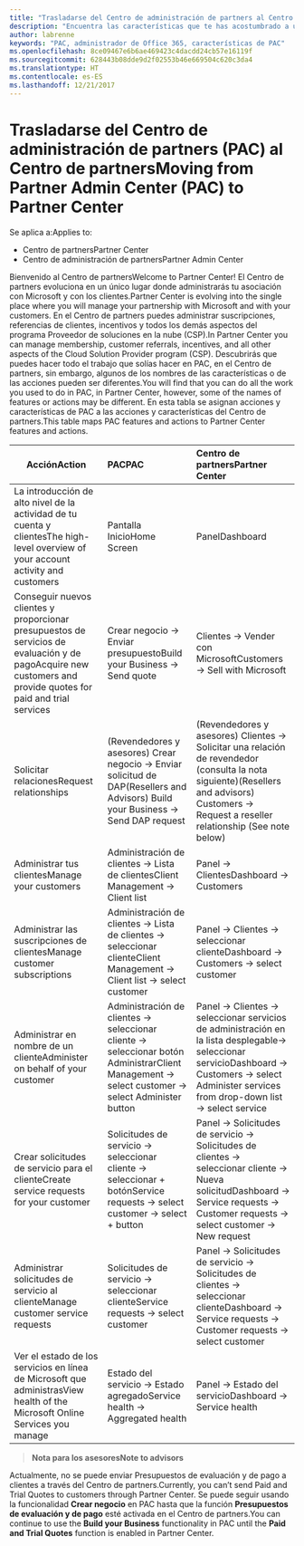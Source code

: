 ```yaml
---
title: "Trasladarse del Centro de administración de partners al Centro de partners"
description: "Encuentra las características que te has acostumbrado a usar en el Centro de administración de partners en el Centro de partners"
author: labrenne
keywords: "PAC, administrador de Office 365, características de PAC"
ms.openlocfilehash: 8ce09467e6b6ae469423c4dacdd24cb57e16119f
ms.sourcegitcommit: 628443b08dde9d2f02553b46e669504c620c3da4
ms.translationtype: HT
ms.contentlocale: es-ES
ms.lasthandoff: 12/21/2017
---
```

# <a name="moving-from-partner-admin-center-pac-to-partner-center"></a><span data-ttu-id="fa9ea-104">Trasladarse del Centro de administración de partners (PAC) al Centro de partners</span><span class="sxs-lookup"><span data-stu-id="fa9ea-104">Moving from Partner Admin Center (PAC) to Partner Center</span></span>

<span data-ttu-id="fa9ea-105">Se aplica a:</span><span class="sxs-lookup"><span data-stu-id="fa9ea-105">Applies to:</span></span>
- <span data-ttu-id="fa9ea-106">Centro de partners</span><span class="sxs-lookup"><span data-stu-id="fa9ea-106">Partner Center</span></span>
- <span data-ttu-id="fa9ea-107">Centro de administración de partners</span><span class="sxs-lookup"><span data-stu-id="fa9ea-107">Partner Admin Center</span></span>

<span data-ttu-id="fa9ea-108">Bienvenido al Centro de partners</span><span class="sxs-lookup"><span data-stu-id="fa9ea-108">Welcome to Partner Center!</span></span> <span data-ttu-id="fa9ea-109">El Centro de partners evoluciona en un único lugar donde administrarás tu asociación con Microsoft y con los clientes.</span><span class="sxs-lookup"><span data-stu-id="fa9ea-109">Partner Center is evolving into the single place where you will manage your partnership with Microsoft and with your customers.</span></span> <span data-ttu-id="fa9ea-110">En el Centro de partners puedes administrar suscripciones, referencias de clientes, incentivos y todos los demás aspectos del programa Proveedor de soluciones en la nube (CSP).</span><span class="sxs-lookup"><span data-stu-id="fa9ea-110">In Partner Center you can manage membership, customer referrals, incentives, and all other aspects of the Cloud Solution Provider program (CSP).</span></span> <span data-ttu-id="fa9ea-111">Descubrirás que puedes hacer todo el trabajo que solías hacer en PAC, en el Centro de partners, sin embargo, algunos de los nombres de las características o de las acciones pueden ser diferentes.</span><span class="sxs-lookup"><span data-stu-id="fa9ea-111">You will find that you can do all the work you used to do in PAC, in Partner Center, however, some of the names of features or actions may be different.</span></span> <span data-ttu-id="fa9ea-112">En esta tabla se asignan acciones y características de PAC a las acciones y características del Centro de partners.</span><span class="sxs-lookup"><span data-stu-id="fa9ea-112">This table maps PAC features and actions to Partner Center features and actions.</span></span>


|**<span data-ttu-id="fa9ea-113">Acción</span><span class="sxs-lookup"><span data-stu-id="fa9ea-113">Action</span></span>**   |**<span data-ttu-id="fa9ea-114">PAC</span><span class="sxs-lookup"><span data-stu-id="fa9ea-114">PAC</span></span>**   |**<span data-ttu-id="fa9ea-115">Centro de partners</span><span class="sxs-lookup"><span data-stu-id="fa9ea-115">Partner Center</span></span>**   |
|--------------|:--------------|:---------------|
|<span data-ttu-id="fa9ea-116">La introducción de alto nivel de la actividad de tu cuenta y clientes</span><span class="sxs-lookup"><span data-stu-id="fa9ea-116">The high-level overview of your account activity and customers</span></span>|<span data-ttu-id="fa9ea-117">Pantalla Inicio</span><span class="sxs-lookup"><span data-stu-id="fa9ea-117">Home Screen</span></span>|<span data-ttu-id="fa9ea-118">Panel</span><span class="sxs-lookup"><span data-stu-id="fa9ea-118">Dashboard</span></span>|
|<span data-ttu-id="fa9ea-119">Conseguir nuevos clientes y proporcionar presupuestos de servicios de evaluación y de pago</span><span class="sxs-lookup"><span data-stu-id="fa9ea-119">Acquire new customers and provide quotes for paid and trial services</span></span>|<span data-ttu-id="fa9ea-120">Crear negocio -> Enviar presupuesto</span><span class="sxs-lookup"><span data-stu-id="fa9ea-120">Build your Business -> Send quote</span></span>|<span data-ttu-id="fa9ea-121">Clientes -> Vender con Microsoft</span><span class="sxs-lookup"><span data-stu-id="fa9ea-121">Customers -> Sell with Microsoft</span></span>|
|<span data-ttu-id="fa9ea-122">Solicitar relaciones</span><span class="sxs-lookup"><span data-stu-id="fa9ea-122">Request relationships</span></span>|<span data-ttu-id="fa9ea-123">(Revendedores y asesores) Crear negocio -> Enviar solicitud de DAP</span><span class="sxs-lookup"><span data-stu-id="fa9ea-123">(Resellers and Advisors) Build your Business -> Send DAP request</span></span>|<span data-ttu-id="fa9ea-124">(Revendedores y asesores) Clientes -> Solicitar una relación de revendedor (consulta la nota siguiente)</span><span class="sxs-lookup"><span data-stu-id="fa9ea-124">(Resellers and advisors) Customers -> Request a reseller relationship (See note below)</span></span>|
|<span data-ttu-id="fa9ea-125">Administrar tus clientes</span><span class="sxs-lookup"><span data-stu-id="fa9ea-125">Manage your customers</span></span>|<span data-ttu-id="fa9ea-126">Administración de clientes -> Lista de clientes</span><span class="sxs-lookup"><span data-stu-id="fa9ea-126">Client Management -> Client list</span></span>|<span data-ttu-id="fa9ea-127">Panel -> Clientes</span><span class="sxs-lookup"><span data-stu-id="fa9ea-127">Dashboard -> Customers</span></span>|
|<span data-ttu-id="fa9ea-128">Administrar las suscripciones de clientes</span><span class="sxs-lookup"><span data-stu-id="fa9ea-128">Manage customer subscriptions</span></span>|<span data-ttu-id="fa9ea-129">Administración de clientes -> Lista de clientes -> seleccionar cliente</span><span class="sxs-lookup"><span data-stu-id="fa9ea-129">Client Management -> Client list -> select customer</span></span>|<span data-ttu-id="fa9ea-130">Panel -> Clientes -> seleccionar cliente</span><span class="sxs-lookup"><span data-stu-id="fa9ea-130">Dashboard -> Customers -> select customer</span></span>|
|<span data-ttu-id="fa9ea-131">Administrar en nombre de un cliente</span><span class="sxs-lookup"><span data-stu-id="fa9ea-131">Administer on behalf of your customer</span></span>|<span data-ttu-id="fa9ea-132">Administración de clientes -> seleccionar cliente -> seleccionar botón Administrar</span><span class="sxs-lookup"><span data-stu-id="fa9ea-132">Client Management -> select customer -> select Administer button</span></span>|<span data-ttu-id="fa9ea-133">Panel -> Clientes -> seleccionar servicios de administración en la lista desplegable-> seleccionar servicio</span><span class="sxs-lookup"><span data-stu-id="fa9ea-133">Dashboard -> Customers -> select Administer services from drop-down list -> select service</span></span>|
|<span data-ttu-id="fa9ea-134">Crear solicitudes de servicio para el cliente</span><span class="sxs-lookup"><span data-stu-id="fa9ea-134">Create service requests for your customer</span></span>|<span data-ttu-id="fa9ea-135">Solicitudes de servicio -> seleccionar cliente -> seleccionar + botón</span><span class="sxs-lookup"><span data-stu-id="fa9ea-135">Service requests -> select customer -> select + button</span></span> | <span data-ttu-id="fa9ea-136">Panel -> Solicitudes de servicio -> Solicitudes de clientes -> seleccionar cliente -> Nueva solicitud</span><span class="sxs-lookup"><span data-stu-id="fa9ea-136">Dashboard -> Service requests -> Customer requests -> select customer -> New request</span></span>|
|<span data-ttu-id="fa9ea-137">Administrar solicitudes de servicio al cliente</span><span class="sxs-lookup"><span data-stu-id="fa9ea-137">Manage customer service requests</span></span>| <span data-ttu-id="fa9ea-138">Solicitudes de servicio -> seleccionar cliente</span><span class="sxs-lookup"><span data-stu-id="fa9ea-138">Service requests -> select customer</span></span>|<span data-ttu-id="fa9ea-139">Panel -> Solicitudes de servicio -> Solicitudes de clientes -> seleccionar cliente</span><span class="sxs-lookup"><span data-stu-id="fa9ea-139">Dashboard -> Service requests -> Customer requests -> select customer</span></span>|
|<span data-ttu-id="fa9ea-140">Ver el estado de los servicios en línea de Microsoft que administras</span><span class="sxs-lookup"><span data-stu-id="fa9ea-140">View health of the Microsoft Online Services you manage</span></span>|<span data-ttu-id="fa9ea-141">Estado del servicio -> Estado agregado</span><span class="sxs-lookup"><span data-stu-id="fa9ea-141">Service health -> Aggregated health</span></span>|<span data-ttu-id="fa9ea-142">Panel -> Estado del servicio</span><span class="sxs-lookup"><span data-stu-id="fa9ea-142">Dashboard -> Service health</span></span>|

>**<span data-ttu-id="fa9ea-143">Nota para los asesores</span><span class="sxs-lookup"><span data-stu-id="fa9ea-143">Note to advisors</span></span>**<br> 

<span data-ttu-id="fa9ea-144">Actualmente, no se puede enviar Presupuestos de evaluación y de pago a clientes a través del Centro de partners.</span><span class="sxs-lookup"><span data-stu-id="fa9ea-144">Currently, you can’t send Paid and Trial Quotes to customers through Partner Center.</span></span>  <span data-ttu-id="fa9ea-145">Se puede seguir usando la funcionalidad **Crear negocio** en PAC hasta que la función **Presupuestos de evaluación y de pago** esté activada en el Centro de partners.</span><span class="sxs-lookup"><span data-stu-id="fa9ea-145">You can continue to use the **Build your Business** functionality in PAC until the **Paid and Trial Quotes** function is enabled in Partner Center.</span></span>